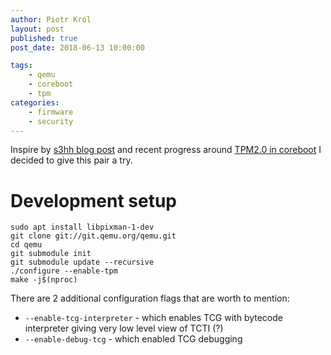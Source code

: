 ```yaml
---
author: Piotr Król
layout: post
published: true
post_date: 2018-06-13 10:00:00

tags:
	- qemu
	- coreboot
	- tpm
categories:
	- firmware
	- security
---
```


Inspire by [s3hh blog post](https://s3hh.wordpress.com/2018/06/03/tpm-2-0-in-qemu/) and recent
progress around [TPM2.0 in coreboot](TBD) I decided to give this pair a try.

# Development setup

```
sudo apt install libpixman-1-dev
git clone git://git.qemu.org/qemu.git
cd qemu
git submodule init
git submodule update --recursive
./configure --enable-tpm
make -j$(nproc)
```

There are 2 additional configuration flags that are worth to mention:

* `--enable-tcg-interpreter` - which enables TCG with bytecode interpreter
  giving very low level view of TCTI (?)
* `--enable-debug-tcg` - which enabled TCG debugging

